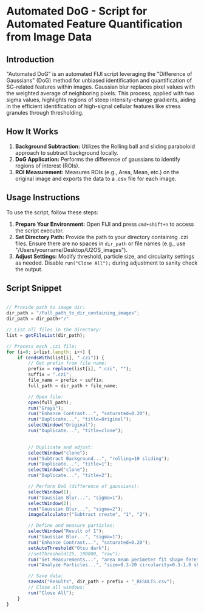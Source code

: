 # Automated DoG - Script for Automated Feature Quantification from Image Data

## Introduction

"Automated DoG" is an automated FIJI script leveraging the "Difference of Gaussians" (DoG) method for unbiased identification and quantification of SG-related features within images. Gaussian blur replaces pixel values with the weighted average of neighboring pixels. This process, applied with two sigma values, highlights regions of steep intensity-change gradients, aiding in the efficient identification of high-signal cellular features like stress granules through thresholding.

## How It Works

1. **Background Subtraction:** Utilizes the Rolling ball and sliding paraboloid approach to subtract background locally.
2. **DoG Application:** Performs the difference of gaussians to identify regions of interest (ROIs).
3. **ROI Measurement:** Measures ROIs (e.g., Area, Mean, etc.) on the original image and exports the data to a .csv file for each image.

## Usage Instructions

To use the script, follow these steps:

1. **Prepare Your Environment:** Open FIJI and press `cmd+shift+n` to access the script executor.
2. **Set Directory Path:** Provide the path to your directory containing .czi files. Ensure there are no spaces in `dir_path` or file names (e.g., use "/Users/yourname/Desktop/U2OS_images").
3. **Adjust Settings:** Modify threshold, particle size, and circularity settings as needed. Disable `run("Close All");` during adjustment to sanity check the output.

## Script Snippet

```javascript

// Provide path to image dir:
dir_path = "/Full_path_to_dir_containing_images";
dir_path = dir_path+"/" 

// List all files in the directory:
list = getFileList(dir_path);

// Process each .czi file:
for (i=0; i<list.length; i++) {
    if (endsWith(list[i], ".czi")) {
        // Get prefix from file name:
        prefix = replace(list[i], ".czi", "");
        suffix = ".czi";
        file_name = prefix + suffix;
        full_path = dir_path + file_name;

        // Open file:
        open(full_path);
        run("Grays");
        run("Enhance Contrast...", "saturated=0.20");
        run("Duplicate...", "title=Original");
        selectWindow("Original");
        run("Duplicate...", "title=clone");
        

        // Duplicate and adjust:
        selectWindow("clone");
        run("Subtract Background...", "rolling=10 sliding");
        run("Duplicate...", "title=1");
        selectWindow("clone");
        run("Duplicate...", "title=2");

        // Perform DoG (difference of gaussians):
        selectWindow(1); 
        run("Gaussian Blur...", "sigma=1");
        selectWindow(2); 
        run("Gaussian Blur...", "sigma=2");
        imageCalculator("Subtract create", "1", "2");

        // Define and measure particles: 
        selectWindow("Result of 1");
        run("Gaussian Blur...", "sigma=1");
        run("Enhance Contrast...", "saturated=0.20");
        setAutoThreshold("Otsu dark");
        //setThreshold(25, 100000, "raw");
        run("Set Measurements...", "area mean perimeter fit shape feret's integrated median display" + " redirect=" + "Original" + " decimal=2");
        run("Analyze Particles...", "size=0.3-20 circularity=0.3-1.0 show=Outlines display clear add");

        // Save data:
        saveAs("Results", dir_path + prefix + "_RESULTS.csv");
        // Close all windows:
        run("Close All");
    }
}
